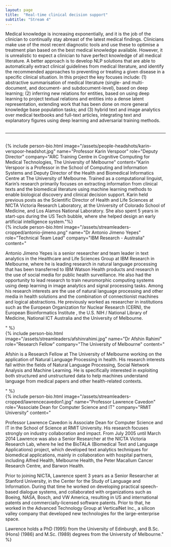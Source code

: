 ```yaml
---
layout: page
title:  "Real-time clinical decision support"
subtitle: "Stream 4"
---
```

Medical knowledge is increasing exponentially, and it is the job of the clinician to continually stay abreast of the latest medical findings. Clinicians make use of the most recent diagnostic tools and use these to optimise a treatment plan based on the best medical knowledge available. However, it is unrealistic to expect a clinician to have perfect knowledge of all medical literature. A better approach is to develop NLP solutions that are able to automatically extract clinical guidelines from medical literature, and identify the recommended approaches to preventing or treating a given disease in a specific clinical situation. In this project the key focuses include: (1) abstractive summarisation of medical literature (single- and multi-document, and document- and subdocument-level), based on deep learning; (2) inferring new relations for entities, based on using deep learning to project textual relations and entities into a dense latent representation, extending work that has been done on more general knowledge base population tasks; and (3) hybrid text and image analytics over medical textbooks and full-text articles, integrating text and explanatory figures using deep learning and adversarial training methods.
<br><br>
<hr>
<br>
{% include person-bio.html
image="/assets/people-headshots/karin-verspoor-headshot.jpg"
name="Professor Karin Verspoor"
role="Deputy Director"
company="ARC Training Centre in Cognitive Computing for Medical Technologies, The University of Melbourne"
content="Karin Verspoor is a Professor in the School of Computing and Information Systems and Deputy Director of the Health and Biomedical Informatics Centre at The University of Melbourne. Trained as a computational linguist, Karin’s research primarily focuses on extracting information from clinical texts and the biomedical literature using machine learning methods to enable biological discovery and clinical decision support. Karin held previous posts as the Scientific Director of Health and Life Sciences at NICTA Victoria Research Laboratory, at the University of Colorado School of Medicine, and Los Alamos National Laboratory. She also spent 5 years in start-ups during the US Tech bubble, where she helped design an early artificial intelligence system."%}
<br>
{% include person-bio.html
image="/assets/streamleaders-cropped/antonio-jimeno.png"
name="Dr Antonio Jimeno Yepes"
role="Technical Team Lead"
company="IBM Research - Australia"
content="<p>Antonio Jimeno Yepes is a senior researcher and team leader in text analytics in the Healthcare and Life Sciences Group at IBM Research in Melbourne, where he is leading research in natural language processing that has been transferred to IBM Watson Health products and research in the use of social media for public health surveillance. He also had the opportunity to lead research to train neuromorphic computing systems using deep learning in image analytics and signal processing tasks. Among his research interests are the use of natural language processing and other media in health solutions and the combination of connectionist machines and logical abstractions. He previously worked as researcher in institutions such as the European Organization for Nuclear Research (CERN), the European Bioinformatics Institute , the U.S. NIH / National Library of Medicine, National ICT Australia and the University of Melbourne.</p>"
%}
<br>
{% include person-bio.html
image="/assets/streamleaders/afshinrahimi.jpg"
name="Dr Afshin Rahimi"
role="Research Fellow"
company="The University of Melbourne"
content="<p>Afshin is a Research Fellow at The University of Melbourne working on the application of Natural Language Processing in health. His research interests fall within the fields of Natural Language Processing, Social Network Analysis and Machine Learning. He is specifically interested in exploiting both structured and unstructured data to help machines understand language from medical papers and other health-related contexts.</p>"
%}
<br>
{% include person-bio.html
image="/assets/streamleaders-cropped/lawrencecavedon1.jpg"
name="Professor Lawrence Cavedon"
role="Associate Dean for Computer Science and IT"
company="RMIT University"
content="<p>Professor Lawrence Cavedon is Associate Dean for Computer Science and IT in the School of Science at RMIT University. His research focuses strongly on industry collaboration and impact.  From July 2005 until March 2014 Lawrence was also a Senior Researcher at the NICTA Victoria Research Lab, where he led the BioTALA (Biomedical Text and Language Applications) project, which developed text analytics techniques for biomedical applications, mainly in collaboration with hospital partners, including Alfred Health, Melbourne Health, the Peter Macallum Cancer Research Centre, and Barwon Health.</p>
<p>Prior to joining NICTA, Lawrence spent 3 years as a Senior Researcher at Stanford University, in the Center for the Study of Language and Information. During that time he worked on developing practical speech-based dialogue systems, and collaborated with organizations such as Boeing, NASA, Bosch, and VW America, resulting in US and international patents and commercially-licensed software patents. Prior to that, he worked in the Advanced Technology Group at VerticalNet Inc., a silicon valley company that developed new technologies for the large-enterprise space.</p>
Lawrence holds a PhD (1995) from the University of Edinburgh, and B.Sc. (Hons) (1986) and M.Sc. (1989) degrees from the University of Melbourne."
%}
